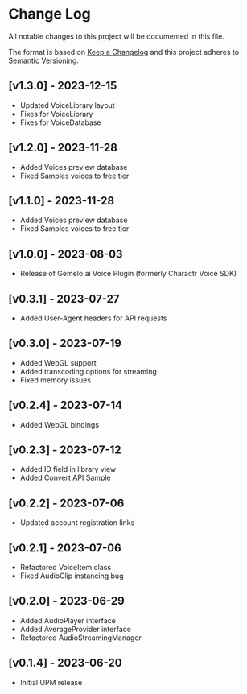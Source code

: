 # Change Log
All notable changes to this project will be documented in this file.

The format is based on [Keep a Changelog](http://keepachangelog.com/)
and this project adheres to [Semantic Versioning](http://semver.org/).

## [v1.3.0] - 2023-12-15
- Updated VoiceLibrary layout
- Fixes for VoiceLibrary
- Fixes for VoiceDatabase

## [v1.2.0] - 2023-11-28
- Added Voices preview database
- Fixed Samples voices to free tier

## [v1.1.0] - 2023-11-28
- Added Voices preview database
- Fixed Samples voices to free tier

## [v1.0.0] - 2023-08-03
- Release of Gemelo.ai Voice Plugin (formerly Charactr Voice SDK)

## [v0.3.1] - 2023-07-27
- Added User-Agent headers for API requests

## [v0.3.0] - 2023-07-19
- Added WebGL support
- Added transcoding options for streaming
- Fixed memory issues

## [v0.2.4] - 2023-07-14
- Added WebGL bindings 

## [v0.2.3] - 2023-07-12
- Added ID field in library view
- Added Convert API Sample

## [v0.2.2] - 2023-07-06
- Updated account registration links

## [v0.2.1] - 2023-07-06
- Refactored VoiceItem class
- Fixed AudioClip instancing bug

## [v0.2.0] - 2023-06-29
- Added AudioPlayer interface 
- Added AverageProvider interface
- Refactored AudioStreamingManager

## [v0.1.4] - 2023-06-20
- Initial UPM release 
